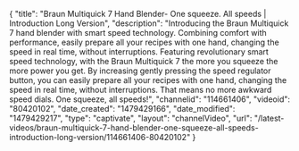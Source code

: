 {
    "title": "Braun Multiquick 7 Hand Blender- One squeeze.  All speeds | Introduction Long Version",
    "description": "Introducing the Braun Multiquick 7 hand blender with smart speed technology.  Combining comfort with performance, easily prepare all your recipes with one hand, changing the speed in real time, without interruptions.  Featuring revolutionary smart speed technology, with the Braun Multiquick 7 the more you squeeze the more power you get.   By increasing  gently pressing the speed regulator button, you can easily prepare all your recipes with one hand, changing the speed in real time, without interruptions. That means no more awkward speed dials. One squeeze, all speeds!",
    "channelid": "114661406",
    "videoid": "80420102",
    "date_created": "1479429166",
    "date_modified": "1479429217",
    "type": "captivate",
    "layout": "channelVideo",
    "url": "\/latest-videos\/braun-multiquick-7-hand-blender-one-squeeze-all-speeds-introduction-long-version\/114661406-80420102"
}